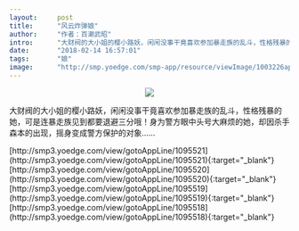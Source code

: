 ```yaml
---
layout:     post
title:      "风云炸弹娘"
author:     "作者：百濑武昭"
intro:      "大财阀的大小姐的樱小路妖，闲闲没事干竟喜欢参加暴走族的乱斗，性格残暴的她，可是连暴走族见到都要退避三分哦！身为警方眼中头号大麻烦的她，却因杀手森本的出现，摇身变成警方保护的对象……"
date:       "2018-02-14 16:57:01"
tags:       "娘"
image:      "http://smp.yoedge.com/smp-app/resource/viewImage/1003226appline.png"
---
```

<div style="text-align: center">
<p><img src="http://smp.yoedge.com/smp-app/resource/viewImage/1003226appline.png"/></p>
</div>
<p class="post-meta">
<span>大财阀的大小姐的樱小路妖，闲闲没事干竟喜欢参加暴走族的乱斗，性格残暴的她，可是连暴走族见到都要退避三分哦！身为警方眼中头号大麻烦的她，却因杀手森本的出现，摇身变成警方保护的对象……</span>
</p>
[http://smp3.yoedge.com/view/gotoAppLine/1095521](http://smp3.yoedge.com/view/gotoAppLine/1095521){:target="_blank"}
[http://smp3.yoedge.com/view/gotoAppLine/1095520](http://smp3.yoedge.com/view/gotoAppLine/1095520){:target="_blank"}
[http://smp3.yoedge.com/view/gotoAppLine/1095519](http://smp3.yoedge.com/view/gotoAppLine/1095519){:target="_blank"}
[http://smp3.yoedge.com/view/gotoAppLine/1095518](http://smp3.yoedge.com/view/gotoAppLine/1095518){:target="_blank"}


